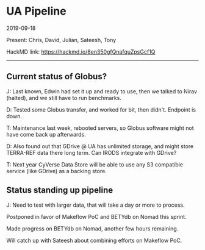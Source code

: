 # UA Pipeline 

2019-09-18

Present: Chris, David, Julian, Sateesh, Tony

HackMD link: <https://hackmd.io/8en350gfQnafquZpsGcf1Q>

---

## Current status of Globus?

J: Last known, Edwin had set it up and ready to use, then we talked to Nirav (halted), and we still have to run benchmarks.

D: Tested some Globus transfer, and worked for bit, then didn't. Endpoint is down.

T: Maintenance last week, rebooted servers, so Globus software might not have come back up afterwards.

D: Also found out that GDrive @ UA has unlimited storage, and might store TERRA-REF data there long term. Can IRODS integrate with GDrive?

T: Next year CyVerse Data Store will be able to use any S3 compatible service (like GDrive) as a backing store.


## Status standing up pipeline

J: Need to test with larger data, that will take a day or more to process.

Postponed in favor of Makeflow PoC and BETYdb on Nomad this sprint.

Made progress on BETYdb on Nomad, another few hours remaining.

Will catch up with Sateesh about combining efforts on Makeflow PoC.



